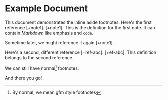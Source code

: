 # Example Document

This document demonstrates the inline aside footnotes. Here's the first reference [+note1].
[+note1]: This is the definition for the first note. It can contain *Markdown* like emphasis and `code`.

Sometime later, we might reference it again [+note1].

Here's a second, different reference [+ref-abc].
[+ef-abc]: This definition belongs to the second reference.

We can still have normal[^fn] footnotes.
[^fn]: By normal, we mean gfm style footnotes

And there you go!